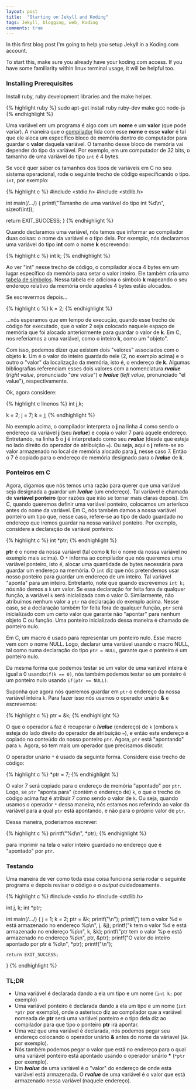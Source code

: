 ```yaml
---
layout: post
title:  "Starting on Jekyll and Koding"
tags: Jekyll, blogging, web, Koding
comments: true
---
```


In this first blog post I'm going to help you setup Jekyll in a Koding.com account.<!--more-->

To start this, make sure you already have your koding.com access. If you have some familiarity within linux terminal usage, it will be helpful too.

### Installing Prerequisites

Install ruby, ruby development libraries and the make helper.

{% highlight ruby %}
sudo apt-get install ruby ruby-dev make gcc node-js
{% endhighlight %}


Uma variável em um programa é algo com um **nome** e um **valor** (que pode variar). A maneira que o [compilador](http://pt.wikipedia.org/wiki/Compilador) lida com esse **nome** e esse **valor** é tal que ele aloca um específico bloco de memória dentro do computador para guardar o **valor** daquela variável. O tamanho desse bloco de memória vai depender do tipo da variável. Por exemplo, em um computador de 32 bits, o tamanho de uma variável do tipo `int` é 4 bytes.

Se você quer saber os tamanhos dos tipos de variáveis em C no seu sistema operacional, rode o seguinte trecho de código especificando o tipo. `int`, por exemplo:


{% highlight c %}
#include <stdio.h>
#include <stdlib.h>

int main(/*...*/) {
  printf("Tamanho de uma variável do tipo int %d\n", sizeof(int));

  return EXIT_SUCCESS;
}
{% endhighlight %}

Quando declaramos uma variável, nós temos que informar ao compilador duas coisas: o nome da variável e o tipo dela. Por exemplo, nós declaramos uma variável do tipo **int** com o nome **k** escrevendo:

{% highlight c %}
int k;
{% endhighlight %}

Ao ver "int" nesse trecho de código, o compilador aloca 4 bytes em um lugar específico da memória para setar o valor inteiro. Ele também cria uma [tabela de símbolos](http://pt.wikipedia.org/wiki/Tabela_de_s%C3%ADmbolos). Nessa tabela ele adiciona o símbolo **k** mapeando o seu endereço relativo da memória onde aqueles 4 bytes estão alocados.

Se escrevermos depois...

{% highlight c %}
k = 2;
{% endhighlight %}

...nós esperamos que em tempo de execução, quando esse trecho de código for executado, que o valor 2 seja colocado naquele espaço de memória que foi alocado anteriormente para guardar o valor de **k**. Em C, nos referiamos a uma variável, como o inteiro **k**, como um "objeto".

Com isso, podemos dizer que existem dois "valores" associados com o objeto **k**. Um é o valor do inteiro guardado nele (2, no exemplo acima) e o outro o "valor" da localização da memória, isto é, o endereço de **k**. Algumas bibliografias referenciam esses dois valores com a nomenclatura __*rvalue*__ (*right value*, pronunciado "*are value*") e __*lvalue*__ (*left value*, pronunciado "el value"), respectivamente.

Ok, agora considere:

{% highlight c linenos %}
int j,k;

k = 2;
j = 7; 
k = j; 
{% endhighlight %}

No exemplo acima, o compilador interpreta o **j** na linha 4 como sendo o endereço da variável **j** (seu __*lvalue*__) e copia o valor 7 para aquele endereço. Entretando, na linha 5 o **j** é interpretado como seu __*rvalue*__ (desde que esteja no lado direito do operador de atribuição `=`). Ou seja, aqui o **j** refere-se ao valor armazenado no local de memória alocado para **j**, nesse caso 7. Então o 7 é copiado para o endereço de memória designado para o __*lvalue*__ de **k**.

### Ponteiros em C

Agora, digamos que nós temos uma razão para querer que uma variável seja designada a guardar um __*lvalue*__ (um endereço). Tal variável é chamada de **variável ponteiro** (por razões que irão se tornar mais claras depois). Em C, quando queremos definir uma variável ponteiro, colocamos um arterísco antes do nome da variável. Em C, nós também damos a nossa variável ponteiro um tipo que, nesse caso, refere-se ao tipo de dado guardado no endereço que iremos guardar na nossa variável ponteiro. Por exemplo, considere a declaração de variável ponteiro:

{% highlight c %}
int *ptr;
{% endhighlight %}

**ptr** é o nome da nossa variável (tal como **k** foi o nome da nossa variável no exemplo mais acima). O `*` informa ao compilador que nós queremos uma variável ponteiro, isto é, alocar uma quantidade de bytes necessária para guardar um endereço na memória. O `int` diz que nós pretendemos usar nosso ponteiro para guardar um endereço de um inteiro. Tal variável "aponta" para um inteiro. Entretanto, note que quando escrevemos `int k;` nós não demos a `k` um valor. Se essa declaração for feita fora de qualquer função, a variável `k` será inicializada com o valor 0. Similarmente, não atribuímos nenhum valor a `ptr` na declaração do exemplo acima. Nesse caso, se a declaração também for feita fora de qualquer função, `ptr` será inicializado com um certo valor que garante não "apontar" para nenhum objeto C ou função. Uma ponteiro inicializado dessa maneira é chamado de ponteiro nulo.

Em C, um macro é usado para representar um ponteiro nulo. Esse macro vem com o nome NULL. Logo, declarar uma variável usando o macro NULL, tal como numa declaração do tipo `ptr = NULL`, garante que o ponteiro é um ponteiro nulo. 

Da mesma forma que podemos testar se um valor de uma variável inteira é igual a 0 usando`if(k == 0)`, nós também podemos testar se um ponteiro é um ponteiro nulo usando `if(ptr == NULL)`.

Suponha que agora nós queremos guardar em `ptr` o endereço da nossa variável inteira `k`. Para fazer isso nós usamos o operador unário **&** e escrevemos:

{% highlight c %}
ptr = &k;
{% endhighlight %}

O que o operador `&` faz é recuperar o __*lvalue*__ (endereço) de `k` (embora `k` esteja do lado direito do operador de atribuição `=`), e então este endereço é copiado no conteúdo do nosso ponteiro `ptr`. Agora, `ptr` está "apontando" para `k`. Agora, só tem mais um operador que precisamos discutir.

O operador unário `*` é usado da seguinte forma. Considere esse trecho de código:

{% highlight c %}
*ptr = 7;
{% endhighlight %}

O valor 7 será copiado para o endereço de memória "apontado" por `ptr`. Logo, se `ptr` "aponta para" (contém o endereço de) `k`, o que o trecho de código acima faz é atribuir 7 como sendo o valor de `k`. Ou seja, quando usamos o operador `*` dessa maneira, nós estamos nos referindo ao valor da variável para a qual `ptr` está apontando, e não para o próprio valor de `ptr`.

Dessa maneira, poderíamos escrever:

{% highlight c %}
printf("%d\n", *ptr);
{% endhighlight %}

para imprimir na tela o valor inteiro guardado no endereço que é "apontado" por `ptr`.

### Testando

Uma maneira de ver como toda essa coisa funciona seria rodar o seguinte programa e depois revisar o código e o _output_ cuidadosamente.

{% highlight c %}
#include <stdio.h>
#include <stdlib.h>

int j, k;
int *ptr;

int main(/*...*/) {
    j = 1;
    k = 2;
    ptr = &k;
    printf("\n");
    printf("j tem o valor %d e está armazenado no endereço %p\n", j, &j);
    printf("k tem o valor %d e está armazenado no endereço %p\n", k, &k);
    printf("ptr tem o valor %p e está armazenado no endereço %p\n", ptr, &ptr);
    printf("O valor do inteiro apontado por ptr é %d\n", *ptr);
    printf("\n");

    return EXIT_SUCCESS;
}
{% endhighlight %}

### TL;DR

* Uma variável é declarada dando a ela um tipo e um nome (`int k;` por exemplo)
* Uma variável ponteiro é declarada dando a ela um tipo e um nome (`int *ptr` por exemplo), onde o asterisco diz ao compilador que a variável nomeada de **ptr** será uma variável ponteiro e o tipo dela diz ao compilador para que tipo o ponteiro **ptr** irá apontar.
* Uma vez que uma variável é declarada, nós podemos pegar seu endereço colocando o operador unário **&** antes do nome da váriavel (`&k` por exemplo).
* Nós também podemos pegar o valor que está no endereço para o qual uma variável ponteiro está apontado usando o operador unário __*__ (`*ptr` por exemplo).
* Um __*lvalue*__ de uma variável é o "valor" do endereço de onde esta variável está armazenada. O __*rvalue*__ de uma variável é o valor que está armazenado nessa variável (naquele endereço).